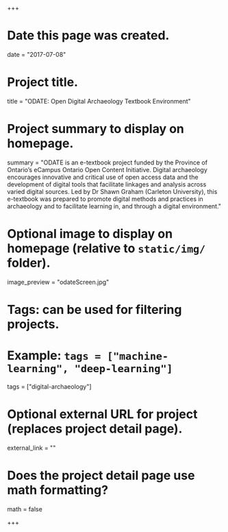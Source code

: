+++
# Date this page was created.
date = "2017-07-08"

# Project title.
title = "ODATE: Open Digital Archaeology Textbook Environment"

# Project summary to display on homepage.
summary = "ODATE is an e-textbook project funded by the Province of Ontario’s eCampus Ontario Open Content Initiative. Digital archaeology encourages innovative and critical use of open access data and the development of digital tools that facilitate linkages and analysis across varied digital sources. Led by Dr Shawn Graham (Carleton University), this e-textbook was prepared to promote digital methods and practices in archaeology and to facilitate learning in, and through a digital environment."

# Optional image to display on homepage (relative to `static/img/` folder).
image_preview = "odateScreen.jpg"

# Tags: can be used for filtering projects.
# Example: `tags = ["machine-learning", "deep-learning"]`
tags = ["digital-archaeology"]

# Optional external URL for project (replaces project detail page).
external_link = ""

# Does the project detail page use math formatting?
math = false

+++
